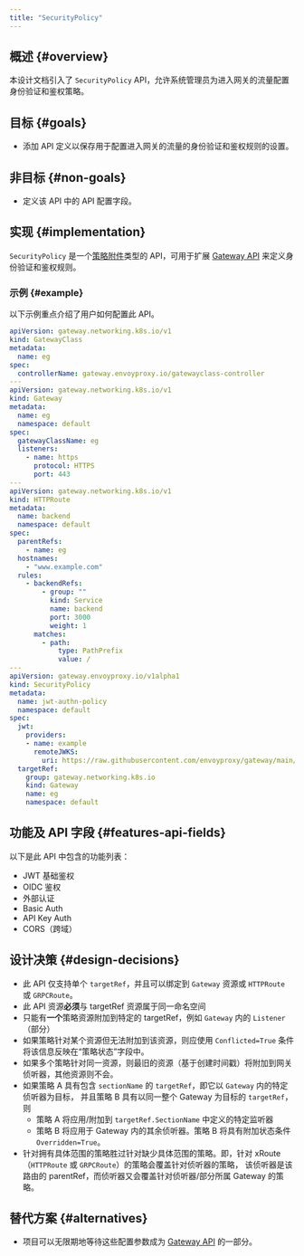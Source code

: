 ```yaml
---
title: "SecurityPolicy"
---
```


## 概述 {#overview}

本设计文档引入了 `SecurityPolicy` API，允许系统管理员为进入网关的流量配置身份验证和鉴权策略。

## 目标 {#goals}

* 添加 API 定义以保存用于配置进入网关的流量的身份验证和鉴权规则的设置。

## 非目标 {#non-goals}

* 定义该 API 中的 API 配置字段。

## 实现 {#implementation}

`SecurityPolicy` 是一个[策略附件][]类型的 API，可用于扩展 [Gateway API][] 来定义身份验证和鉴权规则。

### 示例 {#example}

以下示例重点介绍了用户如何配置此 API。

```yaml
apiVersion: gateway.networking.k8s.io/v1
kind: GatewayClass
metadata:
  name: eg
spec:
  controllerName: gateway.envoyproxy.io/gatewayclass-controller
---
apiVersion: gateway.networking.k8s.io/v1
kind: Gateway
metadata:
  name: eg
  namespace: default
spec:
  gatewayClassName: eg
  listeners:
    - name: https
      protocol: HTTPS
      port: 443
---
apiVersion: gateway.networking.k8s.io/v1
kind: HTTPRoute
metadata:
  name: backend
  namespace: default
spec:
  parentRefs:
    - name: eg
  hostnames:
    - "www.example.com"
  rules:
    - backendRefs:
        - group: ""
          kind: Service
          name: backend
          port: 3000
          weight: 1
      matches:
        - path:
            type: PathPrefix
            value: /
---
apiVersion: gateway.envoyproxy.io/v1alpha1
kind: SecurityPolicy
metadata:
  name: jwt-authn-policy
  namespace: default
spec:
  jwt:
    providers:
    - name: example
      remoteJWKS:
        uri: https://raw.githubusercontent.com/envoyproxy/gateway/main/examples/kubernetes/jwt/jwks.json
  targetRef:
    group: gateway.networking.k8s.io
    kind: Gateway
    name: eg
    namespace: default
```

## 功能及 API 字段 {#features-api-fields}

以下是此 API 中包含的功能列表：
* JWT 基础鉴权
* OIDC 鉴权
* 外部认证
* Basic Auth
* API Key Auth
* CORS（跨域）

## 设计决策 {#design-decisions}

* 此 API 仅支持单个 `targetRef`，并且可以绑定到 `Gateway` 资源或 `HTTPRoute` 或 `GRPCRoute`。
* 此 API 资源**必须**与 targetRef 资源属于同一命名空间
* 只能有**一个**策略资源附加到特定的 targetRef，例如 `Gateway` 内的 `Listener`（部分）
* 如果策略针对某个资源但无法附加到该资源，则应使用 `Conflicted=True` 条件将该信息反映在“策略状态”字段中。
* 如果多个策略针对同一资源，则最旧的资源（基于创建时间戳）将附加到网关侦听器，其他资源则不会。
* 如果策略 A 具有包含 `sectionName` 的 `targetRef`，即它以 `Gateway` 内的特定侦听器为目标，
  并且策略 B 具有以同一整个 Gateway 为目标的 `targetRef`，则
  * 策略 A 将应用/附加到 `targetRef.SectionName` 中定义的特定监听器
  * 策略 B 将应用于 Gateway 内的其余侦听器。策略 B 将具有附加状态条件 `Overridden=True`。
* 针对拥有具体范围的策略胜过针对缺少具体范围的策略。即，针对 xRoute（`HTTPRoute` 或 `GRPCRoute`）的策略会覆盖针对侦听器的策略，
  该侦听器是该路由的 parentRef，而侦听器又会覆盖针对侦听器/部分所属 Gateway 的策略。

## 替代方案 {#alternatives}

* 项目可以无限期地等待这些配置参数成为 [Gateway API][] 的一部分。

[策略附件]: https://gateway-api.sigs.k8s.io/references/policy-attachment 
[Gateway API]: https://gateway-api.sigs.k8s.io/
